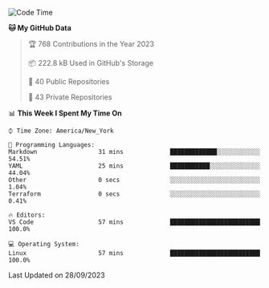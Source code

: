 <!--START_SECTION:waka-->
![Code Time](http://img.shields.io/badge/Code%20Time-216%20hrs%209%20mins-blue)

**🐱 My GitHub Data** 

> 🏆 768 Contributions in the Year 2023
 > 
> 📦 222.8 kB Used in GitHub's Storage 
 > 
> 📜 40 Public Repositories 
 > 
> 🔑 43 Private Repositories  
 > 
📊 **This Week I Spent My Time On** 

```text
⌚︎ Time Zone: America/New_York

💬 Programming Languages: 
Markdown                 31 mins             █████████████░░░░░░░░░░░░   54.51% 
YAML                     25 mins             ███████████░░░░░░░░░░░░░░   44.04% 
Other                    0 secs              ░░░░░░░░░░░░░░░░░░░░░░░░░   1.04% 
Terraform                0 secs              ░░░░░░░░░░░░░░░░░░░░░░░░░   0.41%

🔥 Editors: 
VS Code                  57 mins             █████████████████████████   100.0%

💻 Operating System: 
Linux                    57 mins             █████████████████████████   100.0%

```


 Last Updated on 28/09/2023
<!--END_SECTION:waka-->